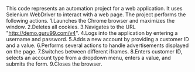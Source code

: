 This code represents an automation project for a web application. It uses Selenium WebDriver to interact with a web page. 
The project performs the following actions. 
1.Launches the Chrome browser and maximizes the window.
2.Deletes all cookies.
3.Navigates to the URL "http://demo.guru99.com/v4".
4.Logs into the application by entering a username and password.
5.Adds a new account by providing a customer ID and a value.
6.Performs several actions to handle advertisements displayed on the page.
7.Switches between different iframes.
8.Enters customer ID, selects an account type from a dropdown menu, enters a value, and submits the form.
9.Closes the browser.
